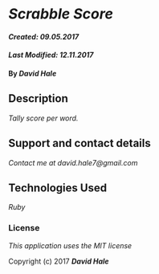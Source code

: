 # _Scrabble Score_

#### _Created: 09.05.2017_
#### _Last Modified: 12.11.2017_

#### By _**David Hale**_

## Description

_Tally score per word._

## Support and contact details

_Contact me at david.hale7@gmail.com_

## Technologies Used

_Ruby_

### License

*This application uses the MIT license*

Copyright (c) 2017 **_David Hale_**

